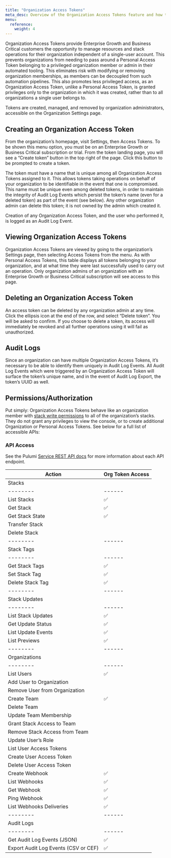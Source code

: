 ```yaml
---
title: "Organization Access Tokens"
meta_desc: Overview of the Organization Access Tokens feature and how to use it.
menu:
  reference:
    weight: 4
---
```

Organization Access Tokens provide Enterprise Growth and Business Critical customers the opportunity to manage resources and stack operations for their organization independent of a single-user account. This prevents organizations from needing to pass around a Personal Access Token belonging to a privileged organization member or admin in their automated tooling. This eliminates risk with modifying or removing organization memberships, as members can be decoupled from such automation pipelines. This also promotes less privileged access, as an Organization Access Token, unlike a Personal Access Token, is granted privileges only to the organization in which it was created, rather than to all organizations a single user belongs to.

Tokens are created, managed, and removed by organization administrators, accessible on the Organization Settings page.

## Creating an Organization Access Token
From the organization’s homepage, visit Settings, then Access Tokens. To be shown this menu option, you must be on an Enterprise Growth or Business Critical subscription or trial. From the token landing page, you will see a “Create token” button in the top right of the page. Click this button to be prompted to create a token.

The token must have a name that is unique among all Organization Access Tokens assigned to it. This allows tokens taking operations on behalf of your organization to be identifiable in the event that one is compromised. This name must be unique even among deleted tokens, in order to maintain the integrity of Audit Log Events which persist the token’s name (even for a deleted token) as part of the event (see below). Any other organization admin can delete this token; it is not owned by the admin which created it.

Creation of any Organization Access Token, and the user who performed it, is logged as an Audit Log Event.

## Viewing Organization Access Tokens
Organization Access Tokens are viewed by going to the organization’s Settings page, then selecting Access Tokens from the menu. As with Personal Access Tokens, this table displays all tokens belonging to your organization, and at what time they were last successfully used to carry out an operation. Only organization admins of an organization with an Enterprise Growth or Business Critical subscription will see access to this page.

## Deleting an Organization Access Token
An access token can be deleted by any organization admin at any time. Click the ellipsis icon at the end of the row, and select “Delete token”. You will be asked to confirm. If you choose to delete a token, its access will immediately be revoked and all further operations using it will fail as unauthorized.

## Audit Logs
Since an organization can have multiple Organization Access Tokens, it’s necessary to be able to identify them uniquely in Audit Log Events. All Audit Log Events which were triggered by an Organization Access Token will surface the token’s unique name, and in the event of Audit Log Export, the token’s UUID as well.

## Permissions/Authorization
Put simply: Organization Access Tokens behave like an organization member with [stack write permissions](https://www.pulumi.com/docs/intro/pulumi-service/projects-and-stacks/#stack-permissions) to all of the organization’s stacks. They do not grant any privileges to view the console, or to create additional Organization or Personal Access Tokens. See below for a full list of accessible APIs:

### API Access
See the Pulumi [Service REST API docs](https://www.pulumi.com/docs/reference/service-rest-api/) for more information about each API endpoint.

| Action | Org Token Access |
|--------|------|
| Stacks |
|--------|------|
| List Stacks | ✅ |
| Get Stack | ✅ |
| Get Stack State | ✅ |
| Transfer Stack |  |
| Delete Stack |  |
|--------|------|
| Stack Tags |
|--------|------|
| Get Stack Tags | ✅ |
| Set Stack Tag | ✅ |
| Delete Stack Tag | ✅ |
|--------|------|
| Stack Updates |
|--------|------|
| List Stack Updates | ✅ |
| Get Update Status | ✅ |
| List Update Events | ✅ |
| List Previews | ✅ |
|--------|------|
| Organizations |
|--------|------|
| List Users | ✅ |
| Add User to Organization |  |
| Remove User from Organization |  |
| Create Team | ✅ |
| Delete Team |  |
| Update Team Membership |  |
| Grant Stack Access to Team |  |
| Remove Stack Access from Team |  |
| Update User’s Role |  |
| List User Access Tokens |  |
| Create User Access Token |  |
| Delete User Access Token |  |
| Create Webhook | ✅ |
| List Webhooks | ✅ |
| Get Webhook | ✅ |
| Ping Webhook | ✅ |
| List Webhooks Deliveries | ✅ |
|--------|------|
| Audit Logs |
|--------|------|
| Get Audit Log Events (JSON) | ✅ |
| Export Audit Log Events (CSV or CEF) | ✅ |